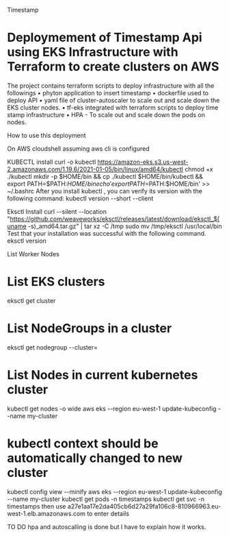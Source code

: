 Timestamp
# Deploymement of Timestamp Api using EKS Infrastructure with Terraform to create clusters on AWS

The project contains terraform scripts to deploy infrastructure with all the followings • phyton application to insert timestamp • dockerfile used to deploy API • yaml file of cluster-autoscaler to scale out and scale down the EKS cluster nodes. • tf-eks integrated with terraform scripts to deploy time stamp infrastructure • HPA - To scale out and scale down the pods on nodes.

How to use this deployment

On AWS cloudshell
assuming aws cli is configured

KUBECTL install 
curl -o kubectl 
https://amazon-eks.s3.us-west-2.amazonaws.com/1.19.6/2021-01-05/bin/linux/amd64/kubectl
chmod +x ./kubectl 
mkdir -p $HOME/bin && cp ./kubectl $HOME/bin/kubectl && export PATH=$PATH:$HOME/bin echo 'export PATH=$PATH:$HOME/bin' >> ~/.bashrc 
After you install kubectl , you can verify its version with the following command: kubectl version --short --client 

Eksctl Install 
curl --silent --location 
"https://github.com/weaveworks/eksctl/releases/latest/download/eksctl_$(uname -s)_amd64.tar.gz" | tar xz -C /tmp 
sudo mv /tmp/eksctl /usr/local/bin 
Test that your installation was successful with the following command. eksctl version 

List Worker Nodes 
# List EKS clusters 
eksctl get cluster 
# List NodeGroups in a cluster 
eksctl get nodegroup --cluster=<clusterName> 
# List Nodes in current kubernetes cluster 
kubectl get nodes -o wide 
  aws eks --region eu-west-1 update-kubeconfig --name my-cluster

# kubectl context should be automatically changed to new cluster 
kubectl config view --minify
aws eks --region eu-west-1 update-kubeconfig --name my-cluster
kubectl get pods -n timestamps
kubectl get svc -n timestamps
then use a27e1aa17e2da405cb6d27a29fa106c8-810966963.eu-west-1.elb.amazonaws.com  to enter details

TO DO
hpa and autoscalling is done but I have to explain how it works.



  
  
